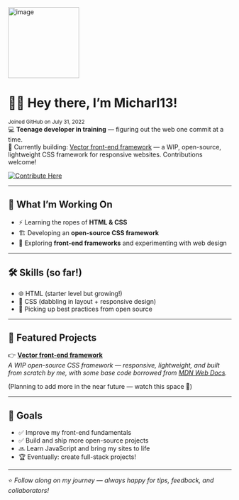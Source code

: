 <img width="160" height="160" alt="image" src="https://github.com/user-attachments/assets/eb150c32-8deb-4093-a931-c0b36a47e367" />

# 👋🏻 Hey there, I’m Micharl13!
<sub>Joined GitHub on July 31, 2022</sub>
<br>
💻 **Teenage developer in training** — figuring out the web one commit at a time.  
🚀 Currently building: [Vector front-end framework](https://github.com/Micharl13/Vector-front-end-framework/blob/vDev) — a WIP, open-source, lightweight CSS framework for responsive websites. Contributions welcome!  

[![Contribute Here](https://img.shields.io/badge/Contribute-Here-brightgreen?style=for-the-badge&logo=github&logoColor=white)](https://github.com/Micharl13/Vector-front-end-framework/blob/vDev/CONTRIBUTING.md)

---

## 🔨 What I’m Working On
- ⚡ Learning the ropes of **HTML & CSS**
- 🏗️ Developing an **open-source CSS framework**
- 🌱 Exploring **front-end frameworks** and experimenting with web design  

---

## 🛠️ Skills (so far!)
- 🌐 HTML (starter level but growing!)
- 🎨 CSS (dabbling in layout + responsive design)
- 🧩 Picking up best practices from open source  

---

## 📌 Featured Projects
👉 [**Vector front-end framework**](https://github.com/Micharl13/Vector-front-end-framework/blob/vDev)  
*A WIP open-source CSS framework — responsive, lightweight, and built from scratch by me, with some base code borrowed from [MDN Web Docs](https://developer.mozilla.org).*  

(Planning to add more in the near future — watch this space 👀)

---

## 🎯 Goals
- ✅ Improve my front-end fundamentals  
- ✅ Build and ship more open-source projects  
- 🔜 Learn JavaScript and bring my sites to life  
- 🏆 Eventually: create full-stack projects!  

---

⭐️ *Follow along on my journey — always happy for tips, feedback, and collaborators!*  
